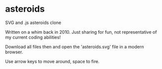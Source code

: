 # asteroids
SVG and .js asteroids clone

Written on a whim back in 2010. Just sharing for fun, not representative of my current coding abilities!

Download all files then and open the 'asteroids.svg' file in a modern browser.

Use arrow keys to move around, space to fire.

